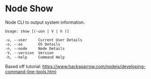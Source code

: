 # Node Show
Node CLI to output system information.

    Usage: show [(-uon | V | h )]

    -u, --user     Current User Details
    -o, --os       OS Details
    -n, --node     Node Details
    -V, --version  Version
    -h, --help     Command Help

Based off tutorial: https://www.hacksparrow.com/nodejs/developing-command-line-tools.html